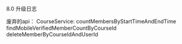 8.0 升级日志

废弃的api：
	CourseService:
		countMembersByStartTimeAndEndTime
		findMobileVerifiedMemberCountByCourseId
		deleteMemberByCourseIdAndUserId